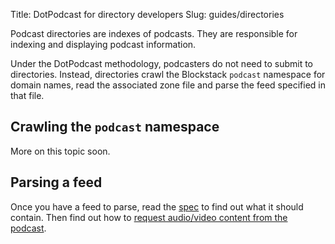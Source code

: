 Title: DotPodcast for directory developers
Slug: guides/directories


Podcast directories are indexes of podcasts. They are responsible for indexing and displaying podcast information.

Under the DotPodcast methodology, podcasters do not need to submit to directories. Instead, directories crawl the Blockstack `podcast` namespace for domain names, read the associated zone file and parse the feed specified in that file.

## Crawling the `podcast` namespace

More on this topic soon.

## Parsing a feed

Once you have a feed to parse, read the [spec](/spec-v1) to find out what it should contain. Then find out how to [request audio/video content from the podcast](/subscription-tokens#preview-tokens).
